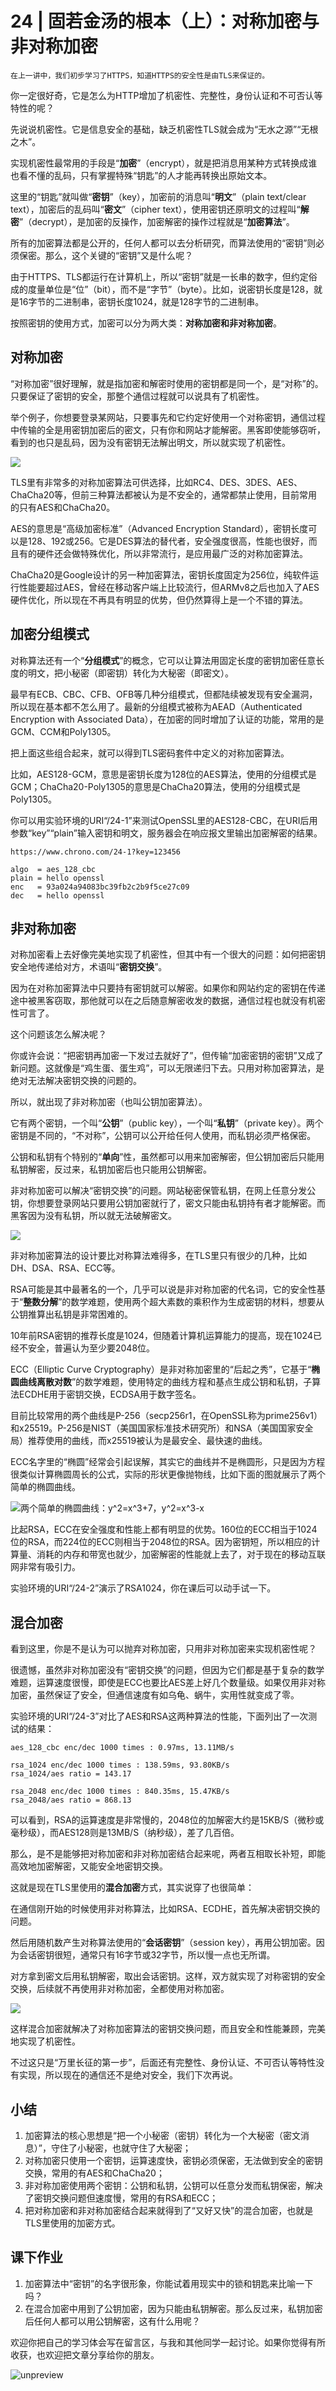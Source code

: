 # 24 | 固若金汤的根本（上）：对称加密与非对称加密

    在上一讲中，我们初步学习了HTTPS，知道HTTPS的安全性是由TLS来保证的。

你一定很好奇，它是怎么为HTTP增加了机密性、完整性，身份认证和不可否认等特性的呢？

先说说机密性。它是信息安全的基础，缺乏机密性TLS就会成为“无水之源”“无根之木”。

实现机密性最常用的手段是“**加密**”（encrypt），就是把消息用某种方式转换成谁也看不懂的乱码，只有掌握特殊“钥匙”的人才能再转换出原始文本。

这里的“钥匙”就叫做“**密钥**”（key），加密前的消息叫“**明文**”（plain text/clear text），加密后的乱码叫“**密文**”（cipher text），使用密钥还原明文的过程叫“**解密**”（decrypt），是加密的反操作，加密解密的操作过程就是“**加密算法**”。

所有的加密算法都是公开的，任何人都可以去分析研究，而算法使用的“密钥”则必须保密。那么，这个关键的“密钥”又是什么呢？

由于HTTPS、TLS都运行在计算机上，所以“密钥”就是一长串的数字，但约定俗成的度量单位是“位”（bit），而不是“字节”（byte）。比如，说密钥长度是128，就是16字节的二进制串，密钥长度1024，就是128字节的二进制串。

按照密钥的使用方式，加密可以分为两大类：**对称加密和非对称加密**。

## 对称加密

“对称加密”很好理解，就是指加密和解密时使用的密钥都是同一个，是“对称”的。只要保证了密钥的安全，那整个通信过程就可以说具有了机密性。

举个例子，你想要登录某网站，只要事先和它约定好使用一个对称密钥，通信过程中传输的全是用密钥加密后的密文，只有你和网站才能解密。黑客即使能够窃听，看到的也只是乱码，因为没有密钥无法解出明文，所以就实现了机密性。

![](https://static001.geekbang.org/resource/image/8f/49/8feab67c25a534f8c72077680927ab49.png)

TLS里有非常多的对称加密算法可供选择，比如RC4、DES、3DES、AES、ChaCha20等，但前三种算法都被认为是不安全的，通常都禁止使用，目前常用的只有AES和ChaCha20。

AES的意思是“高级加密标准”（Advanced Encryption Standard），密钥长度可以是128、192或256。它是DES算法的替代者，安全强度很高，性能也很好，而且有的硬件还会做特殊优化，所以非常流行，是应用最广泛的对称加密算法。

ChaCha20是Google设计的另一种加密算法，密钥长度固定为256位，纯软件运行性能要超过AES，曾经在移动客户端上比较流行，但ARMv8之后也加入了AES硬件优化，所以现在不再具有明显的优势，但仍然算得上是一个不错的算法。

## 加密分组模式

对称算法还有一个“**分组模式**”的概念，它可以让算法用固定长度的密钥加密任意长度的明文，把小秘密（即密钥）转化为大秘密（即密文）。

最早有ECB、CBC、CFB、OFB等几种分组模式，但都陆续被发现有安全漏洞，所以现在基本都不怎么用了。最新的分组模式被称为AEAD（Authenticated Encryption with Associated Data），在加密的同时增加了认证的功能，常用的是GCM、CCM和Poly1305。

把上面这些组合起来，就可以得到TLS密码套件中定义的对称加密算法。

比如，AES128-GCM，意思是密钥长度为128位的AES算法，使用的分组模式是GCM；ChaCha20-Poly1305的意思是ChaCha20算法，使用的分组模式是Poly1305。

你可以用实验环境的URI“/24-1”来测试OpenSSL里的AES128-CBC，在URI后用参数“key”“plain”输入密钥和明文，服务器会在响应报文里输出加密解密的结果。

```
https://www.chrono.com/24-1?key=123456

algo  = aes_128_cbc
plain = hello openssl
enc   = 93a024a94083bc39fb2c2b9f5ce27c09
dec   = hello openssl

```

## 非对称加密

对称加密看上去好像完美地实现了机密性，但其中有一个很大的问题：如何把密钥安全地传递给对方，术语叫“**密钥交换**”。

因为在对称加密算法中只要持有密钥就可以解密。如果你和网站约定的密钥在传递途中被黑客窃取，那他就可以在之后随意解密收发的数据，通信过程也就没有机密性可言了。

这个问题该怎么解决呢？

你或许会说：“把密钥再加密一下发过去就好了”，但传输“加密密钥的密钥”又成了新问题。这就像是“鸡生蛋、蛋生鸡”，可以无限递归下去。只用对称加密算法，是绝对无法解决密钥交换的问题的。

所以，就出现了非对称加密（也叫公钥加密算法）。

它有两个密钥，一个叫“**公钥**”（public key），一个叫“**私钥**”（private key）。两个密钥是不同的，“不对称”，公钥可以公开给任何人使用，而私钥必须严格保密。

公钥和私钥有个特别的“**单向**”性，虽然都可以用来加密解密，但公钥加密后只能用私钥解密，反过来，私钥加密后也只能用公钥解密。

非对称加密可以解决“密钥交换”的问题。网站秘密保管私钥，在网上任意分发公钥，你想要登录网站只要用公钥加密就行了，密文只能由私钥持有者才能解密。而黑客因为没有私钥，所以就无法破解密文。

![](https://static001.geekbang.org/resource/image/89/17/89344c2e493600b486d5349a84318417.png)

非对称加密算法的设计要比对称算法难得多，在TLS里只有很少的几种，比如DH、DSA、RSA、ECC等。

RSA可能是其中最著名的一个，几乎可以说是非对称加密的代名词，它的安全性基于“**整数分解**”的数学难题，使用两个超大素数的乘积作为生成密钥的材料，想要从公钥推算出私钥是非常困难的。

10年前RSA密钥的推荐长度是1024，但随着计算机运算能力的提高，现在1024已经不安全，普遍认为至少要2048位。

ECC（Elliptic Curve Cryptography）是非对称加密里的“后起之秀”，它基于“**椭圆曲线离散对数**”的数学难题，使用特定的曲线方程和基点生成公钥和私钥，子算法ECDHE用于密钥交换，ECDSA用于数字签名。

目前比较常用的两个曲线是P-256（secp256r1，在OpenSSL称为prime256v1）和x25519。P-256是NIST（美国国家标准技术研究所）和NSA（美国国家安全局）推荐使用的曲线，而x25519被认为是最安全、最快速的曲线。

ECC名字里的“椭圆”经常会引起误解，其实它的曲线并不是椭圆形，只是因为方程很类似计算椭圆周长的公式，实际的形状更像抛物线，比如下面的图就展示了两个简单的椭圆曲线。

![](https://static001.geekbang.org/resource/image/b4/ba/b452ceb3cbfc5c644a3053f2054b1aba.jpg)两个简单的椭圆曲线：y^2=x^3+7，y^2=x^3-x

比起RSA，ECC在安全强度和性能上都有明显的优势。160位的ECC相当于1024位的RSA，而224位的ECC则相当于2048位的RSA。因为密钥短，所以相应的计算量、消耗的内存和带宽也就少，加密解密的性能就上去了，对于现在的移动互联网非常有吸引力。

实验环境的URI“/24-2”演示了RSA1024，你在课后可以动手试一下。

## 混合加密

看到这里，你是不是认为可以抛弃对称加密，只用非对称加密来实现机密性呢？

很遗憾，虽然非对称加密没有“密钥交换”的问题，但因为它们都是基于复杂的数学难题，运算速度很慢，即使是ECC也要比AES差上好几个数量级。如果仅用非对称加密，虽然保证了安全，但通信速度有如乌龟、蜗牛，实用性就变成了零。

实验环境的URI“/24-3”对比了AES和RSA这两种算法的性能，下面列出了一次测试的结果：

```
aes_128_cbc enc/dec 1000 times : 0.97ms, 13.11MB/s

rsa_1024 enc/dec 1000 times : 138.59ms, 93.80KB/s
rsa_1024/aes ratio = 143.17

rsa_2048 enc/dec 1000 times : 840.35ms, 15.47KB/s
rsa_2048/aes ratio = 868.13

```

可以看到，RSA的运算速度是非常慢的，2048位的加解密大约是15KB/S（微秒或毫秒级），而AES128则是13MB/S（纳秒级），差了几百倍。

那么，是不是能够把对称加密和非对称加密结合起来呢，两者互相取长补短，即能高效地加密解密，又能安全地密钥交换。

这就是现在TLS里使用的**混合加密**方式，其实说穿了也很简单：

在通信刚开始的时候使用非对称算法，比如RSA、ECDHE，首先解决密钥交换的问题。

然后用随机数产生对称算法使用的“**会话密钥**”（session key），再用公钥加密。因为会话密钥很短，通常只有16字节或32字节，所以慢一点也无所谓。

对方拿到密文后用私钥解密，取出会话密钥。这样，双方就实现了对称密钥的安全交换，后续就不再使用非对称加密，全都使用对称加密。

![](https://static001.geekbang.org/resource/image/e4/85/e41f87110aeea3e548d58cc35a478e85.png)

这样混合加密就解决了对称加密算法的密钥交换问题，而且安全和性能兼顾，完美地实现了机密性。

不过这只是“万里长征的第一步”，后面还有完整性、身份认证、不可否认等特性没有实现，所以现在的通信还不是绝对安全，我们下次再说。

## 小结

1.  加密算法的核心思想是“把一个小秘密（密钥）转化为一个大秘密（密文消息）”，守住了小秘密，也就守住了大秘密；
2.  对称加密只使用一个密钥，运算速度快，密钥必须保密，无法做到安全的密钥交换，常用的有AES和ChaCha20；
3.  非对称加密使用两个密钥：公钥和私钥，公钥可以任意分发而私钥保密，解决了密钥交换问题但速度慢，常用的有RSA和ECC；
4.  把对称加密和非对称加密结合起来就得到了“又好又快”的混合加密，也就是TLS里使用的加密方式。

## 课下作业

1.  加密算法中“密钥”的名字很形象，你能试着用现实中的锁和钥匙来比喻一下吗？
2.  在混合加密中用到了公钥加密，因为只能由私钥解密。那么反过来，私钥加密后任何人都可以用公钥解密，这有什么用呢？

欢迎你把自己的学习体会写在留言区，与我和其他同学一起讨论。如果你觉得有所收获，也欢迎把文章分享给你的朋友。

![unpreview](https://static001.geekbang.org/resource/image/b4/d7/b437f2b898a2f3424bd8812d9a0dcbd7.png)
    